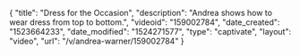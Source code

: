 {
    "title": "Dress for the Occasion",
    "description": "Andrea shows how to wear dress from top to bottom.",
    "videoid": "159002784",
    "date_created": "1523664233",
    "date_modified": "1524271577",
    "type": "captivate",
    "layout": "video",
    "url": "\/v\/andrea-warner\/159002784"
}